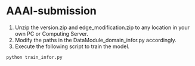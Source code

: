 # AAAI-submission

1. Unzip the version.zip and edge_modification.zip to any location in your own PC or Computing Server.
2. Modify the paths in the DataModule_domain_infor.py accordingly.
3. Execute the following script to train the model.

  ```python train_infor.py```
